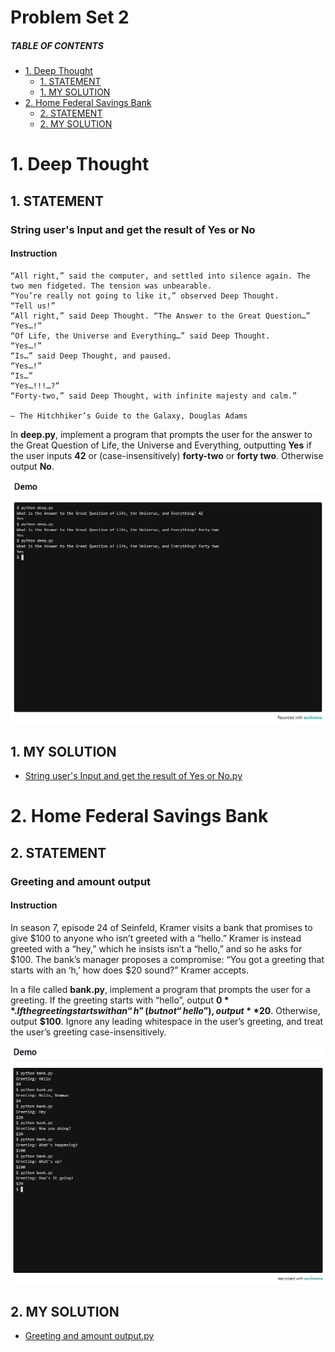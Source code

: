 # Problem Set 2

##### TABLE OF CONTENTS
- [1. Deep Thought](#1-deep-thought)
  * [1. STATEMENT](#1-statement)
  * [1. MY SOLUTION](#1-my-solution)
- [2. Home Federal Savings Bank](#2-home-federal-savings-bank)
  * [2. STATEMENT](#2-statement)
  * [2. MY SOLUTION](#2-my-solution)


# 1. Deep Thought
## 1. STATEMENT
### String user's Input and get the result of Yes or No
#### Instruction
    “All right,” said the computer, and settled into silence again. The two men fidgeted. The tension was unbearable.
    “You’re really not going to like it,” observed Deep Thought.
    “Tell us!”
    “All right,” said Deep Thought. “The Answer to the Great Question…”
    “Yes…!”
    “Of Life, the Universe and Everything…” said Deep Thought.
    “Yes…!”
    “Is…” said Deep Thought, and paused.
    “Yes…!”
    “Is…”
    “Yes…!!!…?”
    “Forty-two,” said Deep Thought, with infinite majesty and calm.”
    
    — The Hitchhiker’s Guide to the Galaxy, Douglas Adams

In **deep.py**, implement a program that prompts the user for the answer to the Great Question of Life, the Universe and Everything, outputting **Yes** if the user inputs **42** or (case-insensitively) **forty-two** or **forty two**. Otherwise output **No**.

![Alt text](<Problem Set 1/Images/deep-thought.png>)

## 1. MY SOLUTION
- [String user's Input and get the result of Yes or No.py](https://github.com/p3uj/edX-Harvard-University-CS50-s-Introduction-to-Programming-with-Python/blob/b44a34123cc911d156f54ef464dd121ca6e8e503/Problem%20Set%201/deep.py)


# 2. Home Federal Savings Bank
## 2. STATEMENT
### Greeting and amount output
#### Instruction
In season 7, episode 24 of Seinfeld, Kramer visits a bank that promises to give $100 to anyone who isn’t greeted with a “hello.” Kramer is instead greeted with a “hey,” which he insists isn’t a “hello,” and so he asks for $100. The bank’s manager proposes a compromise: “You got a greeting that starts with an ‘h,’ how does $20 sound?” Kramer accepts.

In a file called **bank.py**, implement a program that prompts the user for a greeting. If the greeting starts with “hello”, output **$0**. If the greeting starts with an “h” (but not “hello”), output **$20**. Otherwise, output **$100**. Ignore any leading whitespace in the user’s greeting, and treat the user’s greeting case-insensitively.

![Alt text](<Problem Set 1/Images/bank.png>)

## 2. MY SOLUTION
- [Greeting and amount output.py](https://github.com/p3uj/edX-Harvard-University-CS50-s-Introduction-to-Programming-with-Python/blob/6e3afd9f2d11a072e30f28ccf01cc01159f21f8b/Problem%20Set%201/bank.py)